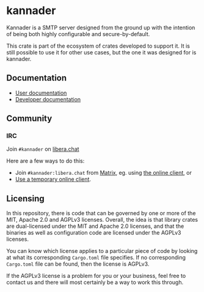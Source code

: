 # kannader

Kannader is a SMTP server designed from the ground up with the intention of
being both highly configurable and secure-by-default.

This crate is part of the ecosystem of crates developed to support it. It is
still possible to use it for other use cases, but the one it was designed for is
kannader.

## Documentation

- [User documentation](https://ekleog.github.io/kannader/book)
- [Developer documentation](https://ekleog.github.io/kannader/dev-doc/index.html)

## Community

### IRC

Join `#kannader` on [libera.chat](https://libera.chat)

Here are a few ways to do this:
- Join `#kannader:libera.chat` from [Matrix](https://matrix.org/), eg. using
  [the online client](https://app.element.io/#/room/#kannader:libera.chat), or
- [Use a temporary online
  client](https://kiwiirc.com/nextclient/irc.libera.chat/#kannader).

## Licensing

In this repository, there is code that can be governed by one or more
of the MIT, Apache 2.0 and AGPLv3 licenses. Overall, the idea is that
library crates are dual-licensed under the MIT and Apache 2.0
licenses, and that the binaries as well as configuration code are
licensed under the AGPLv3 licenses.

You can know which license applies to a particular piece of code by
looking at what its corresponding `Cargo.toml` file specifies. If no
corresponding `Cargo.toml` file can be found, then the license is
AGPLv3.

If the AGPLv3 license is a problem for you or your business, feel free
to contact us and there will most certainly be a way to work this
through.
